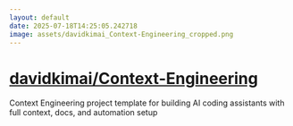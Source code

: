 ```yaml
---
layout: default
date: 2025-07-18T14:25:05.242718
image: assets/davidkimai_Context-Engineering_cropped.png
---
```


# [davidkimai/Context-Engineering](https://github.com/davidkimai/Context-Engineering)

Context Engineering project template for building AI coding assistants with full context, docs, and automation setup
